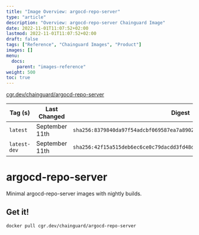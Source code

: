 ```yaml
---
title: "Image Overview: argocd-repo-server"
type: "article"
description: "Overview: argocd-repo-server Chainguard Image"
date: 2022-11-01T11:07:52+02:00
lastmod: 2022-11-01T11:07:52+02:00
draft: false
tags: ["Reference", "Chainguard Images", "Product"]
images: []
menu:
  docs:
    parent: "images-reference"
weight: 500
toc: true
---
```


[cgr.dev/chainguard/argocd-repo-server](https://github.com/chainguard-images/images/tree/main/images/argocd-repo-server)

| Tag (s)       | Last Changed   | Digest                                                                    |
|---------------|----------------|---------------------------------------------------------------------------|
|  `latest`     | September 11th | `sha256:8379840da97f54adcbf069587ea7a8902a7d24e6236f83a37a627ec3170004ad` |
|  `latest-dev` | September 11th | `sha256:42f15a515deb6ec6ce0c79dacdd3fd48db6b8fc0d0f7c9804867b584c5c78d11` |

# argocd-repo-server

Minimal argocd-repo-server images with nightly builds.

## Get it!

```shell
docker pull cgr.dev/chainguard/argocd-repo-server
```
